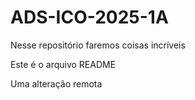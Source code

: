 # ADS-ICO-2025-1A

Nesse repositório faremos coisas incríveis

Este é o arquivo README

Uma alteração remota
